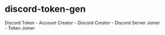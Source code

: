 # discord-token-gen
Discord Token - Account Creator - Discord Creator - Discord Server Joiner - Token Joiner
